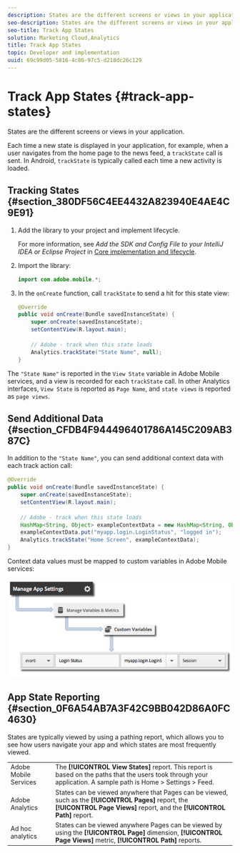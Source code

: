 ```yaml
---
description: States are the different screens or views in your application.
seo-description: States are the different screens or views in your application.
seo-title: Track App States
solution: Marketing Cloud,Analytics
title: Track App States
topic: Developer and implementation
uuid: 69c99d05-5816-4c86-97c5-d218dc26c129
---
```


# Track App States {#track-app-states}

States are the different screens or views in your application.

Each time a new state is displayed in your application, for example, when a user navigates from the home page to the news feed, a `trackState` call is sent. In Android, `trackState` is typically called each time a new activity is loaded.

## Tracking States {#section_380DF56C4EE4432A823940E4AE4C9E91}

1. Add the library to your project and implement lifecycle.

   For more information, see *Add the SDK and Config File to your IntelliJ IDEA or Eclipse Project* in [Core implementation and lifecycle](/help/android/getting-started/dev-qs.md).
 
1. Import the library: 

   ```java
   import com.adobe.mobile.*;
   ```

1. In the `onCreate` function, call `trackState` to send a hit for this state view: 

   ```java
   @Override 
   public void onCreate(Bundle savedInstanceState) { 
       super.onCreate(savedInstanceState); 
       setContentView(R.layout.main); 

       // Adobe - track when this state loads 
       Analytics.trackState("State Name", null); 
   }
   ```

The `"State Name"` is reported in the `View State` variable in Adobe Mobile services, and a view is recorded for each `trackState` call. In other Analytics interfaces, `View State` is reported as `Page Name`, and `state views` is reported as `page views`.

## Send Additional Data {#section_CFDB4F944496401786A145C209AB387C}

In addition to the `"State Name"`, you can send additional context data with each track action call:

```java
@Override 
public void onCreate(Bundle savedInstanceState) { 
    super.onCreate(savedInstanceState); 
    setContentView(R.layout.main); 
  
    // Adobe - track when this state loads 
    HashMap<String, Object> exampleContextData = new HashMap<String, Object>(); 
    exampleContextData.put("myapp.login.LoginStatus", "logged in"); 
    Analytics.trackState("Home Screen", exampleContextData); 
}
```

Context data values must be mapped to custom variables in Adobe Mobile services: 

![](assets/map-variable-context-state.png)

## App State Reporting {#section_0F6A54AB7A3F42C9BB042D86A0FC4630}

States are typically viewed by using a pathing report, which allows you to see how users navigate your app and which states are most frequently viewed.

| | |
|--- |--- |
|Adobe Mobile Services | The **[!UICONTROL View States]** report. This report is based on the paths that the users took through your application. A sample path is  Home  >  Settings  > Feed. |
|Adobe Analytics|States can be viewed anywhere that Pages can be viewed, such as the **[!UICONTROL Pages]** report, the **[!UICONTROL Page Views]** report, and the **[!UICONTROL Path]** report. |
|Ad hoc analytics|States can be viewed anywhere Pages can be viewed by using the **[!UICONTROL Page]** dimension, **[!UICONTROL Page Views]** metric, **[!UICONTROL Path]** reports. |


